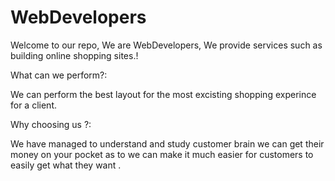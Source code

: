 # WebDevelopers

Welcome to our repo, We are WebDevelopers, We provide services such as building online shopping sites.!


What can we perform?:

We can perform the best layout for the most excisting shopping experince for a client.


Why choosing us ?:

We have managed to understand and study customer brain we can get their money on your pocket as to we can make it much easier 
for customers to easily get what they want .
